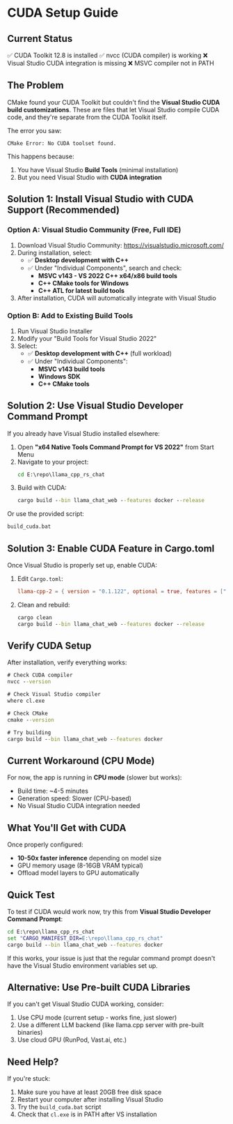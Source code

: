 # CUDA Setup Guide

## Current Status

✅ CUDA Toolkit 12.8 is installed
✅ nvcc (CUDA compiler) is working
❌ Visual Studio CUDA integration is missing
❌ MSVC compiler not in PATH

## The Problem

CMake found your CUDA Toolkit but couldn't find the **Visual Studio CUDA build customizations**. These are files that let Visual Studio compile CUDA code, and they're separate from the CUDA Toolkit itself.

The error you saw:
```
CMake Error: No CUDA toolset found.
```

This happens because:
1. You have Visual Studio **Build Tools** (minimal installation)
2. But you need Visual Studio with **CUDA integration**

## Solution 1: Install Visual Studio with CUDA Support (Recommended)

### Option A: Visual Studio Community (Free, Full IDE)

1. Download Visual Studio Community: https://visualstudio.microsoft.com/
2. During installation, select:
   - ✅ **Desktop development with C++**
   - ✅ Under "Individual Components", search and check:
     - **MSVC v143 - VS 2022 C++ x64/x86 build tools**
     - **C++ CMake tools for Windows**
     - **C++ ATL for latest build tools**
3. After installation, CUDA will automatically integrate with Visual Studio

### Option B: Add to Existing Build Tools

1. Run Visual Studio Installer
2. Modify your "Build Tools for Visual Studio 2022"
3. Select:
   - ✅ **Desktop development with C++** (full workload)
   - ✅ Under "Individual Components":
     - **MSVC v143 build tools**
     - **Windows SDK**
     - **C++ CMake tools**

## Solution 2: Use Visual Studio Developer Command Prompt

If you already have Visual Studio installed elsewhere:

1. Open **"x64 Native Tools Command Prompt for VS 2022"** from Start Menu
2. Navigate to your project:
   ```cmd
   cd E:\repo\llama_cpp_rs_chat
   ```
3. Build with CUDA:
   ```cmd
   cargo build --bin llama_chat_web --features docker --release
   ```

Or use the provided script:
```cmd
build_cuda.bat
```

## Solution 3: Enable CUDA Feature in Cargo.toml

Once Visual Studio is properly set up, enable CUDA:

1. Edit `Cargo.toml`:
   ```toml
   llama-cpp-2 = { version = "0.1.122", optional = true, features = ["cuda"] }
   ```

2. Clean and rebuild:
   ```cmd
   cargo clean
   cargo build --bin llama_chat_web --features docker --release
   ```

## Verify CUDA Setup

After installation, verify everything works:

```cmd
# Check CUDA compiler
nvcc --version

# Check Visual Studio compiler
where cl.exe

# Check CMake
cmake --version

# Try building
cargo build --bin llama_chat_web --features docker
```

## Current Workaround (CPU Mode)

For now, the app is running in **CPU mode** (slower but works):
- Build time: ~4-5 minutes
- Generation speed: Slower (CPU-based)
- No Visual Studio CUDA integration needed

## What You'll Get with CUDA

Once properly configured:
- **10-50x faster inference** depending on model size
- GPU memory usage (8-16GB VRAM typical)
- Offload model layers to GPU automatically

## Quick Test

To test if CUDA would work now, try this from **Visual Studio Developer Command Prompt**:

```cmd
cd E:\repo\llama_cpp_rs_chat
set "CARGO_MANIFEST_DIR=E:\repo\llama_cpp_rs_chat"
cargo build --bin llama_chat_web --features docker
```

If this works, your issue is just that the regular command prompt doesn't have the Visual Studio environment variables set up.

## Alternative: Use Pre-built CUDA Libraries

If you can't get Visual Studio CUDA working, consider:
1. Use CPU mode (current setup - works fine, just slower)
2. Use a different LLM backend (like llama.cpp server with pre-built binaries)
3. Use cloud GPU (RunPod, Vast.ai, etc.)

## Need Help?

If you're stuck:
1. Make sure you have at least 20GB free disk space
2. Restart your computer after installing Visual Studio
3. Try the `build_cuda.bat` script
4. Check that `cl.exe` is in PATH after VS installation
